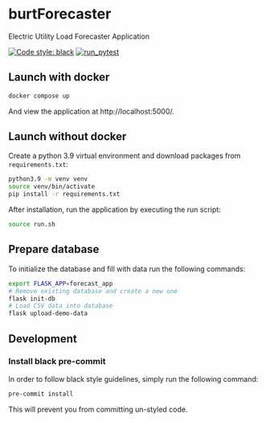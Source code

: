 # burtForecaster
Electric Utility Load Forecaster Application

[![Code style: black](https://img.shields.io/badge/code%20style-black-000000.svg)](https://github.com/psf/black)
[![run_pytest](https://github.com/dpinney/burtForecaster/actions/workflows/run_pytest.yaml/badge.svg)](https://github.com/dpinney/burtForecaster/actions/workflows/run_pytest.yaml)

## Launch with docker

```sh
docker compose up
```

And view the application at http://localhost:5000/.

## Launch without docker

Create a python 3.9 virtual environment and download packages from `requirements.txt`:

```sh
python3.9 -m venv venv
source venv/bin/activate
pip install -r requirements.txt
```

After installation, run the application by executing the run script:

```sh
source run.sh
```

## Prepare database

To initialize the database and fill with data run the following commands:

```sh
export FLASK_APP=forecast_app
# Remove existing database and create a new one
flask init-db
# Load CSV data into database
flask upload-demo-data
```

## Development

### Install black pre-commit

In order to follow black style guidelines, simply run the following command:

```sh
pre-commit install
```

This will prevent you from committing un-styled code.